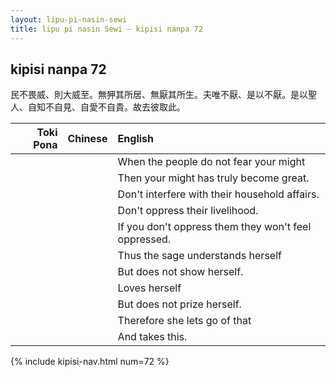 ```yaml
---
layout: lipu-pi-nasin-sewi
title: lipu pi nasin Sewi — kipisi nanpa 72
---
```


## kipisi nanpa 72

民不畏威、則大威至。無狎其所居、無厭其所生。夫唯不厭、是以不厭。是以聖人、自知不自見、自愛不自貴。故去彼取此。

| Toki Pona | Chinese | English
|-:|:-:|:-
|  |  | When the people do not fear your might
|  |  | Then your might has truly become great.
|  |  | Don't interfere with their household affairs.
|  |  | Don't oppress their livelihood.
|  |  | If you don't oppress them they won't feel oppressed.
|  |  | Thus the sage understands herself
|  |  | But does not show herself.
|  |  | Loves herself
|  |  | But does not prize herself.
|  |  | Therefore she lets go of that
|  |  | And takes this.

{% include kipisi-nav.html num=72 %}
